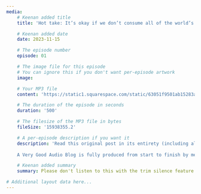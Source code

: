 ```yaml
---
media:
    # Keenan added title
    title: 'Hot take: It’s okay if we don’t consume all of the world’s information before we die'

    # Keenan added date
    date: 2023-11-15

    # The episode number
    episode: 01

    # The image file for this episode
    # You can ignore this if you don't want per-episode artwork
    image:

    # Your MP3 file 
    content: 'https://static1.squarespace.com/static/63051f9501ab15283a42d6e9/t/659751f00cc9e52c6102feb0/1704415742569/AVGAB+ep+1+trim+silence.mp3'

    # The duration of the episode in seconds
    duration: '500'

    # The filesize of the MP3 file in bytes
    fileSize: '15938355.2'

    # A per-episode description if you want it
    description: 'Read this original post in its entirety (including all of the hilarious and excellent footnotes) at this link: https://gkeenan.co/avgb/hot-take-its-okay-if-we-dont-consume-all-of-the-worlds-information-before-we-die
    
    A Very Good Audio Blog is fully produced from start to finish by me, Keenan.'

    # Keenan added summary
    summary: Please don't listen to this with the trim silence feature enabled.

# Additional layout data here...
---
```



